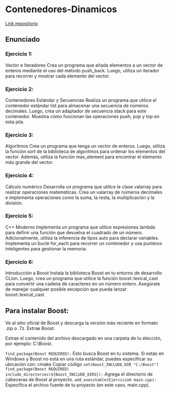 # Contenedores-Dinamicos
[Link repositorio](https://github.com/Abanadja/Contenedores-Din-micos)

## Enunciado
### Ejercicio 1: 
Vector e Iteradores Crea un programa que añada elementos a un vector de enteros mediante el uso del método push_back. Luego, utiliza un iterador para recorrer y mostrar cada elemento del vector.

### Ejercicio 2: 
Contenedores Estándar y Secuencias Realiza un programa que utilice el contenedor estándar list para almacenar una secuencia de números decimales. Luego, crea un adaptador de secuencia stack para este contenedor. Muestra cómo funcionan las operaciones push, pop y top en esta pila.

### Ejercicio 3: 
Algoritmos Crea un programa que tenga un vector de enteros. Luego, utiliza la función sort de la biblioteca de algoritmos para ordenar los elementos del vector. Además, utiliza la función max_element para encontrar el elemento más grande del vector.

### Ejercicio 4: 
Cálculo numérico Desarrolla un programa que utilice la clase valarray para realizar operaciones matemáticas. Crea un valarray de números decimales e implementa operaciones como la suma, la resta, la multiplicación y la división.

### Ejercicio 5: 
C++ Moderno Implementa un programa que utilice expresiones lambda para definir una función que devuelva el cuadrado de un número. Adicionalmente, utiliza la inferencia de tipos auto para declarar variables. Implementa un bucle for_each para recorrer un contenedor y usa punteros inteligentes para gestionar la memoria.

### Ejercicio 6: 
Introducción a Boost Instala la biblioteca Boost en tu entorno de desarrollo CLion. Luego, crea un programa que utilice la función boost::lexical_cast para convertir una cadena de caracteres en un número entero. Asegúrate de manejar cualquier posible excepción que pueda lanzar boost::lexical_cast.

## Para instalar Boost:

Ve al sitio oficial de Boost y descarga la versión más reciente en formato .zip o .7z.
Extrae Boost:

Extrae el contenido del archivo descargado en una carpeta de tu elección, por ejemplo: C:\Boost.

``
find_package(Boost REQUIRED):
``
Esto busca Boost en tu sistema.
Si estás en Windows y Boost no está en una ruta estándar, puedes especificar su ubicación con:
cmake
Copiar código
`` set(Boost_INCLUDE_DIR "C:/Boost")
find_package(Boost REQUIRED)
include_directories(${Boost_INCLUDE_DIRS}):
``
Agrega el directorio de cabeceras de Boost al proyecto.
``
add_executable(Ejercicio6 main.cpp):
``
Especifica el archivo fuente de tu proyecto (en este caso, main.cpp).
